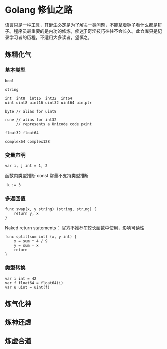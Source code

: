 # Golang 修仙之路
语言只是一种工具，其诞生必定是为了解决一类问题，不能拿着锤子看什么都是钉子。程序员最重要的是内功的修炼，痴迷于奇淫技巧往往不会长久。此仓库只是记录学习者的历程，不适用大多读者，望慎之。
## 炼精化气

### 基本类型

```
bool

string

int  int8  int16  int32  int64
uint uint8 uint16 uint32 uint64 uintptr

byte // alias for uint8

rune // alias for int32
     // represents a Unicode code point

float32 float64

complex64 complex128

```

### 变量声明

```
var i, j int = 1, 2
```
函数内类型推断
const 常量不支持类型推断

```
 k := 3
```
### 多返回值

```
func swap(x, y string) (string, string) {
	return y, x
}

```
Naked return statements：
官方不推荐在较长函数中使用，影响可读性
```
func split(sum int) (x, y int) {
	x = sum * 4 / 9
	y = sum - x
	return
}

```

### 类型转换

```
var i int = 42
var f float64 = float64(i)
var u uint = uint(f)
```

## 炼气化神
## 炼神还虚
## 炼虚合道